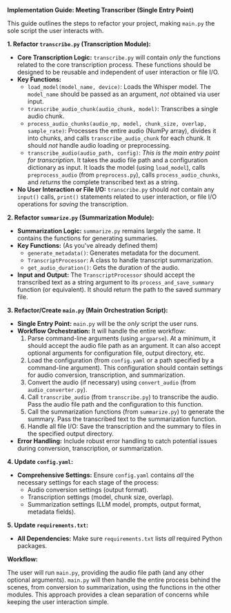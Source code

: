 **Implementation Guide: Meeting Transcriber (Single Entry Point)**

This guide outlines the steps to refactor your project, making `main.py` the sole script the user interacts with.

**1. Refactor `transcribe.py` (Transcription Module):**

*   **Core Transcription Logic:** `transcribe.py` will contain *only* the functions related to the core transcription process.  These functions should be designed to be reusable and independent of user interaction or file I/O.
*   **Key Functions:**
    *   `load_model(model_name, device)`: Loads the Whisper model.  The `model_name` should be passed as an argument, *not* obtained via user input.
    *   `transcribe_audio_chunk(audio_chunk, model)`: Transcribes a single audio chunk.
    *   `process_audio_chunks(audio_np, model, chunk_size, overlap, sample_rate)`: Processes the entire audio (NumPy array), divides it into chunks, and calls `transcribe_audio_chunk` for each chunk.  It should *not* handle audio loading or preprocessing.
    *   `transcribe_audio(audio_path, config)`: *This is the main entry point for transcription*.  It takes the audio file path and a configuration dictionary as input.  It loads the model (using `load_model`), calls `preprocess_audio` (from `preprocess.py`), calls `process_audio_chunks`, and *returns* the complete transcribed text as a string.
*   **No User Interaction or File I/O:**  `transcribe.py` should *not* contain any `input()` calls, `print()` statements related to user interaction, or file I/O operations for *saving* the transcription.

**2. Refactor `summarize.py` (Summarization Module):**

*   **Summarization Logic:** `summarize.py` remains largely the same.  It contains the functions for generating summaries.
*   **Key Functions:**  (As you've already defined them)
    *   `generate_metadata()`: Generates metadata for the document.
    *   `TranscriptProcessor`:  A class to handle transcript summarization.
    *   `get_audio_duration()`:  Gets the duration of the audio.
*   **Input and Output:** The `TranscriptProcessor` should accept the transcribed text as a string argument to its `process_and_save_summary` function (or equivalent).  It should return the path to the saved summary file.

**3. Refactor/Create `main.py` (Main Orchestration Script):**

*   **Single Entry Point:** `main.py` will be the *only* script the user runs.
*   **Workflow Orchestration:** It will handle the entire workflow:
    1.  Parse command-line arguments (using `argparse`).  At a minimum, it should accept the audio file path as an argument.  It can also accept optional arguments for configuration file, output directory, etc.
    2.  Load the configuration (from `config.yaml` or a path specified by a command-line argument).  This configuration should contain settings for audio conversion, transcription, and summarization.
    3.  Convert the audio (if necessary) using `convert_audio` (from `audio_converter.py`).
    4.  Call `transcribe_audio` (from `transcribe.py`) to transcribe the audio.  Pass the audio file path and the configuration to this function.
    5.  Call the summarization functions (from `summarize.py`) to generate the summary.  Pass the transcribed text to the summarization function.
    6.  Handle all file I/O: Save the transcription and the summary to files in the specified output directory.
*   **Error Handling:**  Include robust error handling to catch potential issues during conversion, transcription, or summarization.

**4. Update `config.yaml`:**

*   **Comprehensive Settings:**  Ensure `config.yaml` contains *all* the necessary settings for each stage of the process:
    *   Audio conversion settings (output format).
    *   Transcription settings (model, chunk size, overlap).
    *   Summarization settings (LLM model, prompts, output format, metadata fields).

**5. Update `requirements.txt`:**

*   **All Dependencies:**  Make sure `requirements.txt` lists *all* required Python packages.

**Workflow:**

The user will run `main.py`, providing the audio file path (and any other optional arguments).  `main.py` will then handle the entire process behind the scenes, from conversion to summarization, using the functions in the other modules.  This approach provides a clean separation of concerns while keeping the user interaction simple.
